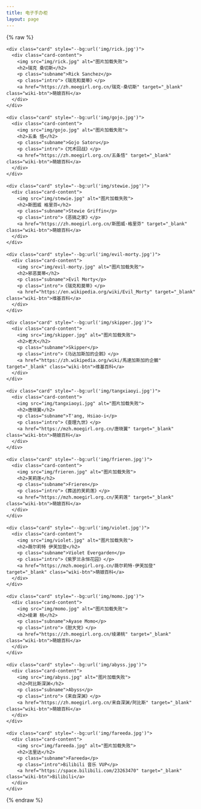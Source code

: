 ```yaml
---
title: 电子手办柜
layout: page
---
```


{% raw %}

<link rel="stylesheet" href="/waifu/style.css">
<div class="grid">

    <div class="card" style="--bg:url('img/rick.jpg')">
      <div class="card-content">
        <img src="img/rick.jpg" alt="图片加载失败">
        <h2>瑞克 桑切斯</h2>
        <p class="subname">Rick Sanchez</p>
        <p class="intro">《瑞克和莫蒂》</p>
        <a href="https://zh.moegirl.org.cn/瑞克·桑切斯" target="_blank" class="wiki-btn">萌娘百科</a>
      </div>
    </div>

    <div class="card" style="--bg:url('img/gojo.jpg')">
      <div class="card-content">
        <img src="img/gojo.jpg" alt="图片加载失败">
        <h2>五条 悟</h2>
        <p class="subname">Gojo Satoru</p>
        <p class="intro">《咒术回战》</p>
        <a href="https://zh.moegirl.org.cn/五条悟" target="_blank" class="wiki-btn">萌娘百科</a>
      </div>
    </div>

    <div class="card" style="--bg:url('img/stewie.jpg')">
      <div class="card-content">
        <img src="img/stewie.jpg" alt="图片加载失败">
        <h2>斯图威 格里芬</h2>
        <p class="subname">Stewie Griffin</p>
        <p class="intro">《恶搞之家》</p>
        <a href="https://zh.moegirl.org.cn/斯图威·格里芬" target="_blank" class="wiki-btn">萌娘百科</a>
      </div>
    </div>

    <div class="card" style="--bg:url('img/evil-morty.jpg')">
      <div class="card-content">
        <img src="img/evil-morty.jpg" alt="图片加载失败">
        <h2>邪恶莫蒂</h2>
        <p class="subname">Evil Morty</p>
        <p class="intro">《瑞克和莫蒂》</p>
        <a href="https://en.wikipedia.org/wiki/Evil_Morty" target="_blank" class="wiki-btn">维基百科</a>
      </div>
    </div>

    <div class="card" style="--bg:url('img/skipper.jpg')">
      <div class="card-content">
        <img src="img/skipper.jpg" alt="图片加载失败">
        <h2>老大</h2>
        <p class="subname">Skipper</p>
        <p class="intro">《马达加斯加的企鹅》</p>
        <a href="https://zh.wikipedia.org/wiki/馬達加斯加的企鵝" target="_blank" class="wiki-btn">维基百科</a>
      </div>
    </div>

    <div class="card" style="--bg:url('img/tangxiaoyi.jpg')">
      <div class="card-content">
        <img src="img/tangxiaoyi.jpg" alt="图片加载失败">
        <h2>唐晓翼</h2>
        <p class="subname">T'ang, Hsiao-i</p>
        <p class="intro">《查理九世》</p>
        <a href="https://mzh.moegirl.org.cn/唐晓翼" target="_blank" class="wiki-btn">萌娘百科</a>
      </div>
    </div>

    <div class="card" style="--bg:url('img/frieren.jpg')">
      <div class="card-content">
        <img src="img/frieren.jpg" alt="图片加载失败">
        <h2>芙莉莲</h2>
        <p class="subname">Frieren</p>
        <p class="intro">《葬送的芙莉莲》</p>
        <a href="https://mzh.moegirl.org.cn/芙莉莲" target="_blank" class="wiki-btn">萌娘百科</a>
      </div>
    </div>

    <div class="card" style="--bg:url('img/violet.jpg')">
      <div class="card-content">
        <img src="img/violet.jpg" alt="图片加载失败">
        <h2>薇尔莉特 伊芙加登</h2>
        <p class="subname">Violet Evergarden</p>
        <p class="intro">《紫罗兰永恒花园》</p>
        <a href="https://mzh.moegirl.org.cn/薇尔莉特·伊芙加登" target="_blank" class="wiki-btn">萌娘百科</a>
      </div>
    </div>

    <div class="card" style="--bg:url('img/momo.jpg')">
      <div class="card-content">
        <img src="img/momo.jpg" alt="图片加载失败">
        <h2>绫濑 桃</h2>
        <p class="subname">Ayase Momo</p>
        <p class="intro">《胆大党》</p>
        <a href="https://zh.moegirl.org.cn/绫濑桃" target="_blank" class="wiki-btn">萌娘百科</a>
      </div>
    </div>

    <div class="card" style="--bg:url('img/abyss.jpg')">
      <div class="card-content">
        <img src="img/abyss.jpg" alt="图片加载失败">
        <h2>阿比斯深渊</h2>
        <p class="subname">Abyss</p>
        <p class="intro">《来自深渊》</p>
        <a href="https://zh.moegirl.org.cn/来自深渊/阿比斯" target="_blank" class="wiki-btn">萌娘百科</a>
      </div>
    </div>

    <div class="card" style="--bg:url('img/fareeda.jpg')">
      <div class="card-content">
        <img src="img/fareeda.jpg" alt="图片加载失败">
        <h2>法里达</h2>
        <p class="subname">Fareeda</p>
        <p class="intro">Bilibili 音乐 VUP</p>
        <a href="https://space.bilibili.com/23263470" target="_blank" class="wiki-btn">Bilibili</a>
      </div>
    </div>

</div>

{% endraw %}